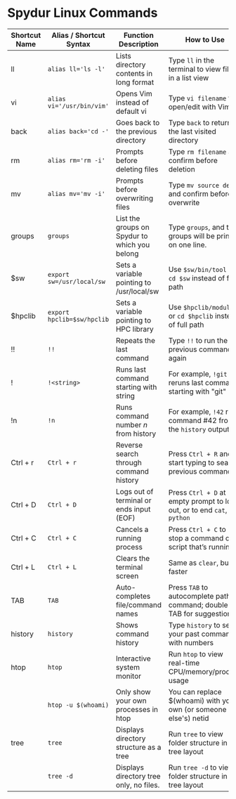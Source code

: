 # Spydur Linux Commands
| Shortcut Name | Alias / Shortcut Syntax       | Function Description                         | How to Use                                                             |
|---------------|-------------------------------|----------------------------------------------|------------------------------------------------------------------------|
| ll            | `alias ll='ls -l'`            | Lists directory contents in long format      | Type `ll` in the terminal to view files in a list view                 |
| vi            | `alias vi='/usr/bin/vim'`     | Opens Vim instead of default vi              | Type `vi filename` to open/edit with Vim                               |
| back          | `alias back='cd -'`           | Goes back to the previous directory          | Type `back` to return to the last visited directory                    |
| rm            | `alias rm='rm -i'`            | Prompts before deleting files                | Type `rm filename` and confirm before deletion                         |
| mv            | `alias mv='mv -i'`            | Prompts before overwriting files             | Type `mv source dest` and confirm before overwrite                     |
| groups        | `groups`                      | List the groups on Spydur to which you belong | Type `groups`, and the groups will be printed on one line.|
| $sw           | `export sw=/usr/local/sw`     | Sets a variable pointing to /usr/local/sw    | Use `$sw/bin/tool` or `cd $sw` instead of full path                    |
| $hpclib       | `export hpclib=$sw/hpclib`    | Sets a variable pointing to HPC library      | Use `$hpclib/module` or `cd $hpclib` instead of full path              |
| !!            | `!!`                          | Repeats the last command                     | Type `!!` to run the previous command again                            |
| !<string>     | `!<string>`                   | Runs last command starting with string       | For example, `!git` reruns last command starting with "git"            |
| !n            | `!n`                          | Runs command number *n* from history         | For example, `!42` runs command #42 from the `history` output          |
| Ctrl + r      | `Ctrl + r`                    | Reverse search through command history       | Press `Ctrl + R` and start typing to search previous commands          |
| Ctrl + D      | `Ctrl + D`                    | Logs out of terminal or ends input (EOF)     | Press `Ctrl + D` at empty prompt to log out, or to end `cat`, `python` |
| Ctrl + C      | `Ctrl + C`                    | Cancels a running process                    | Press `Ctrl + C` to stop a command or script that’s running            |
| Ctrl + L      | `Ctrl + L`                    | Clears the terminal screen                   | Same as `clear`, but faster                                            |
| TAB           | `TAB`                         | Auto-completes file/command names            | Press `TAB` to autocomplete path or command; double-TAB for suggestions|
| history       | `history`                     | Shows command history                        | Type `history` to see your past commands with numbers                  |
| htop          | `htop`                        | Interactive system monitor                   | Run `htop` to view real-time CPU/memory/process usage   |
|               | `htop -u $(whoami)`           | Only show your own processes in htop         | You can replace $(whoami) with your own (or someone else's) netid |
| tree          | `tree`                        | Displays directory structure as a tree       | Run `tree` to view folder structure in a tree layout   |
|               | `tree -d`                     | Displays directory tree only, no files.      | Run `tree -d` to view folder structure in a tree layout   |
